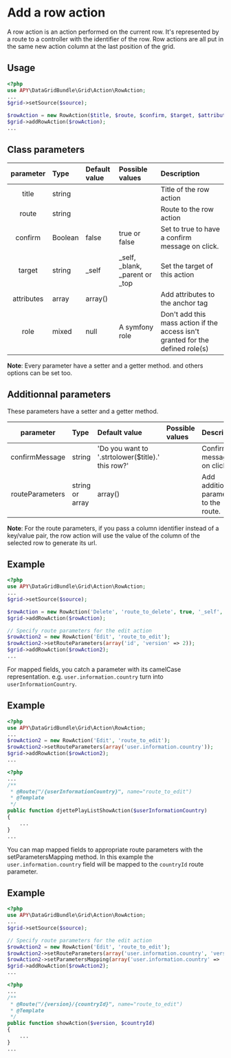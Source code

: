 Add a row action
================

A row action is an action performed on the current row. It's represented by a route to a controller with the identifier of the row.
Row actions are all put in the same new action column at the last position of the grid.

## Usage
```php
<?php
use APY\DataGridBundle\Grid\Action\RowAction;
...
$grid->setSource($source);

$rowAction = new RowAction($title, $route, $confirm, $target, $attributes, $role);
$grid->addRowAction($rowAction);
...
```

## Class parameters

|parameter|Type|Default value|Possible values|Description|
|:--:|:--|:--|:--|:--|
|title|string|||Title of the row action|
|route|string|||Route to the row action|
|confirm|Boolean|false|true or false|Set to true to have a confirm message on click.|
|target|string|_self|_self, _blank, _parent or _top|Set the target of this action|
|attributes|array|array()||Add attributes to the anchor tag|
|role|mixed|null|A symfony role|Don't add this mass action if the access isn't granted for the defined role(s)|

**Note**: Every parameter have a setter and a getter method. and others options can be set too.


## Additionnal parameters

These parameters have a setter and a getter method.

|parameter|Type|Default value|Possible values|Description|
|:--:|:--|:--|:--|:--|
|confirmMessage|string|'Do you want to '.strtolower($title).' this row?'||Confirm message on click|
|routeParameters|string or array|array()||Add additional parameters to the route.|

**Note**: For the route parameters, if you pass a column identifier instead of a key/value pair, the row action will use the value of the column of the selected row to generate its url.

## Example
```php
<?php
use APY\DataGridBundle\Grid\Action\RowAction;
...
$grid->setSource($source);

$rowAction = new RowAction('Delete', 'route_to_delete', true, '_self', array('class' => 'grid_delete_action'));
$grid->addRowAction($rowAction);

// Specify route parameters for the edit action
$rowAction2 = new RowAction('Edit', 'route_to_edit');
$rowAction2->setRouteParameters(array('id', 'version' => 2));
$grid->addRowAction($rowAction2);
...
```

For mapped fields, you catch a parameter with its camelCase representation. e.g. `user.information.country` turn into `userInformationCountry`.

## Example
```php
<?php
use APY\DataGridBundle\Grid\Action\RowAction;
...
$rowAction2 = new RowAction('Edit', 'route_to_edit');
$rowAction2->setRouteParameters(array('user.information.country'));
$grid->addRowAction($rowAction2);
...
```

```php
<?php
...
/**
 * @Route("/{userInformationCountry}", name="route_to_edit")
 * @Template
 */
public function djettePlayListShowAction($userInformationCountry)
{
    ...
}
...
```

You can map mapped fields to appropriate route parameters with the setParametersMapping method.
In this example the `user.information.country` field will be mapped to the `countryId` route parameter.

## Example
```php
<?php
use APY\DataGridBundle\Grid\Action\RowAction;
...
$grid->setSource($source);

// Specify route parameters for the edit action
$rowAction2 = new RowAction('Edit', 'route_to_edit');
$rowAction2->setRouteParameters(array('user.information.country', 'version' => 2));
$rowAction2->setParametersMapping(array('user.information.country' => 'countryId'));
$grid->addRowAction($rowAction2);
...
```

```php
<?php
...
/**
 * @Route("/{version}/{countryId}", name="route_to_edit")
 * @Template
 */
public function showAction($version, $countryId)
{
    ...
}
...
```

